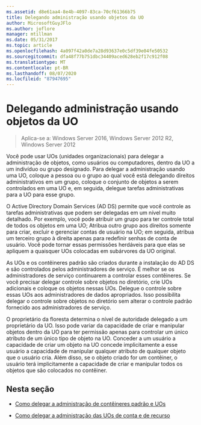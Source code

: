 ```yaml
---
ms.assetid: d8e61aa4-8e4b-4097-83ca-70cf61366b75
title: Delegando administração usando objetos da UO
author: MicrosoftGuyJFlo
ms.author: joflore
manager: mtillman
ms.date: 05/31/2017
ms.topic: article
ms.openlocfilehash: 4a097f42a0de7a28d93637e0c5df39e04fe50532
ms.sourcegitcommit: dfa48f77b751dbc34409aced628eb2f17c912f08
ms.translationtype: MT
ms.contentlocale: pt-BR
ms.lasthandoff: 08/07/2020
ms.locfileid: "87947695"
---
```

# <a name="delegating-administration-by-using-ou-objects"></a>Delegando administração usando objetos da UO

>Aplica-se a: Windows Server 2016, Windows Server 2012 R2, Windows Server 2012

Você pode usar UOs (unidades organizacionais) para delegar a administração de objetos, como usuários ou computadores, dentro da UO a um indivíduo ou grupo designado. Para delegar a administração usando uma UO, coloque a pessoa ou o grupo ao qual você está delegando direitos administrativos em um grupo, coloque o conjunto de objetos a serem controlados em uma UO e, em seguida, delegue tarefas administrativas para a UO para esse grupo.

O Active Directory Domain Services (AD DS) permite que você controle as tarefas administrativas que podem ser delegadas em um nível muito detalhado. Por exemplo, você pode atribuir um grupo para ter controle total de todos os objetos em uma UO; Atribua outro grupo aos direitos somente para criar, excluir e gerenciar contas de usuário na UO; em seguida, atribua um terceiro grupo à direita apenas para redefinir senhas de conta de usuário. Você pode tornar essas permissões herdáveis para que elas se apliquem a quaisquer UOs colocadas em subárvores da UO original.

As UOs e os contêineres padrão são criados durante a instalação do AD DS e são controlados pelos administradores de serviço. É melhor se os administradores de serviço continuarem a controlar esses contêineres. Se você precisar delegar controle sobre objetos no diretório, crie UOs adicionais e coloque os objetos nessas UOs. Delegue o controle sobre essas UOs aos administradores de dados apropriados. Isso possibilita delegar o controle sobre objetos no diretório sem alterar o controle padrão fornecido aos administradores de serviço.

O proprietário da floresta determina o nível de autoridade delegado a um proprietário da UO. Isso pode variar da capacidade de criar e manipular objetos dentro da UO para ter permissão apenas para controlar um único atributo de um único tipo de objeto na UO. Conceder a um usuário a capacidade de criar um objeto na UO concede implicitamente a esse usuário a capacidade de manipular qualquer atributo de qualquer objeto que o usuário cria. Além disso, se o objeto criado for um contêiner, o usuário terá implicitamente a capacidade de criar e manipular todos os objetos que são colocados no contêiner.

## <a name="in-this-section"></a>Nesta seção

-   [Como delegar a administração de contêineres padrão e UOs](../../ad-ds/plan/Delegating-Administration-of-Default-Containers-and-OUs.md)

-   [Como delegar a administração das UOs de conta e de recurso](../../ad-ds/plan/Delegating-Administration-of-Account-OUs-and-Resource-OUs.md)



